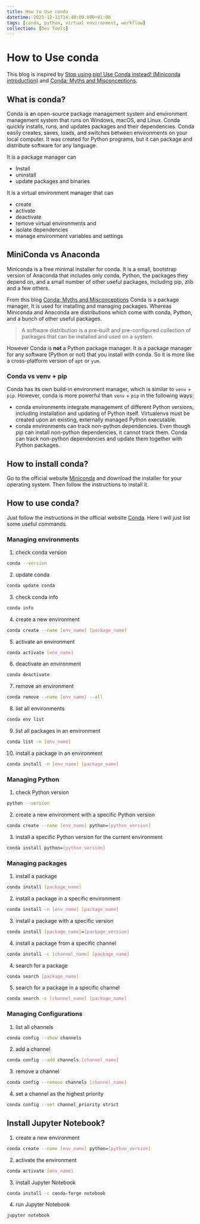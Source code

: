 ```yaml
---
title: How to Use conda
datetime: 2023-12-11T14:40:00.000+01:00
tags: [conda, python, virtual environment, workflow]
collection: [Dev Tools]
---
```

# How to Use conda
This blog is inspired by [Stop using pip! Use Conda instead! (Miniconda introduction)](https://www.youtube.com/watch?v=lBXDOY6ZtBg) and [Conda: Myths and Misconceptions](https://jakevdp.github.io/blog/2016/08/25/conda-myths-and-misconceptions/).
## What is conda?
Conda is an open-source package management system and environment management system that runs on Windows, macOS, and Linux. Conda quickly installs, runs, and updates packages and their dependencies. Conda easily creates, saves, loads, and switches between environments on your local computer. It was created for Python programs, but it can package and distribute software for any language.

It is a package manager can
- Install 
- uninstall
- update
packages and binaries

It is a virtual environment manager that can
- create
- activate
- deactivate
- remove
virtual environments and
- isolate dependencies
- manage environment variables and settings

## MiniConda vs Anaconda
Miniconda is a free minimal installer for conda. It is a small, bootstrap version of Anaconda that includes only conda, Python, the packages they depend on, and a small number of other useful packages, including pip, zlib and a few others. 

From this blog [Conda: Myths and Misconceptions](https://jakevdp.github.io/blog/2016/08/25/conda-myths-and-misconceptions/)
Conda is a package manager, It is used for installing and managing packages. Whereas Miniconda and Anaconda are distributions which come with conda, Python, and a bunch of other useful packages.

> A software distribution is a pre-built and pre-configured collection of packages that can be installed and used on a system.

However Conda is **not** a Python package manager. It is a package manager for any software (Python or not) that you install with conda. So it is more like a cross-platform version of `apt` or `yum`.

### Conda vs venv + pip
Conda has its own build-in environment manager, which is similar to `venv` + `pip`. However, conda is more powerful than `venv` + `pip` in the following ways:
- conda environments integrate management of different Python versions, including installation and updating of Python itself. Virtualenvs must be created upon an existing, externally managed Python executable.
- conda environments can track non-python dependencies. Even though pip can install non-python dependencies, it cannot track them. Conda can track non-python dependencies and update them together with Python packages.


## How to install conda?
Go to the official website [Miniconda](https://docs.conda.io/en/latest/miniconda.html) and download the installer for your operating system. Then follow the instructions to install it.

## How to use conda?
Just follow the instructions in the official website [Conda](https://docs.conda.io/projects/conda/en/latest/user-guide/getting-started.html). Here I will just list some useful commands.

### Managing environments
1. check conda version
```bash
conda --version
```
2. update conda
```bash
conda update conda
```
3. check conda info
```bash
conda info
```
4. create a new environment
```bash
conda create --name [env_name] [package_name]
```
5. activate an environment
```bash
conda activate [env_name]
```
6. deactivate an environment
```bash
conda deactivate
```
7. remove an environment
```bash
conda remove --name [env_name] --all
```
8. list all environments
```bash
conda env list
```
9. list all packages in an environment
```bash
conda list -n [env_name]
```
10. install a package in an environment
```bash
conda install -n [env_name] [package_name]
```

### Managing Python
1. check Python version
```bash
python --version
```
2. create a new environment with a specific Python version
```bash
conda create --name [env_name] python=[python_version]
```
3. install a specific Python version for the current environment
```bash
conda install python=[python_version]
```

### Managing packages

1. install a package
```bash
conda install [package_name]
```
2. install a package in a specific environment
```bash
conda install -n [env_name] [package_name]
```
3. install a package with a specific version
```bash
conda install [package_name]=[package_version]
```
4. install a package from a specific channel
```bash
conda install -c [channel_name] [package_name]
```
4. search for a package
```bash
conda search [package_name]
```
5. search for a package in a specific channel
```bash
conda search -c [channel_name] [package_name]
```

### Managing Configurations
1. list all channels
```bash
conda config --show channels
```
2. add a channel
```bash
conda config --add channels [channel_name]
```
3. remove a channel
```bash
conda config --remove channels [channel_name]
```
4. set a channel as the highest priority
```bash
conda config --set channel_priority strict
```


## Install Jupyter Notebook?
1. create a new environment
```bash
conda create --name [env_name] python=[python_version]
```
2. activate the environment
```bash
conda activate [env_name]
```
3. install Jupyter Notebook
```bash
conda install -c conda-forge notebook
```
4. run Jupyter Notebook
```bash
jupyter notebook
```
